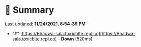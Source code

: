 # 📖 Summary
Last updated: **11/24/2021, 8:54:39 PM**

- `GET` [https://Bhadwa-sala.toxicblte.repl.co](https://Bhadwa-sala.toxicblte.repl.co) - **Down** (520ms)

